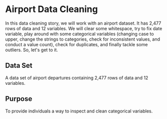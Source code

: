 # Airport Data Cleaning

In this data cleaning story, we will work with an airport dataset. It has 2,477 rows of data and 12 variables. We will clear some whitespace, try to fix date variable, play around with some categorical variables (changing case to upper, change the strings to categories, check for inconsistent values, and conduct a value count), check for duplicates, and finally tackle some outliers. So, let's get to it.

## Data Set
A data set of airport departures containing 2,477 rows of data and 12 variables.

## Purpose
To provide individuals a way to inspect and clean categorical variables.
